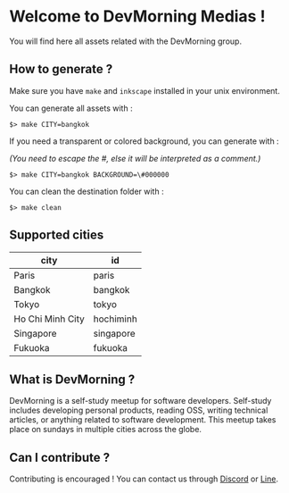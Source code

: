 # Welcome to DevMorning Medias !

You will find here all assets related with the DevMorning group.

## How to generate ?

Make sure you have `make` and `inkscape` installed in your unix environment.

You can generate all assets with :

```
$> make CITY=bangkok
```

If you need a transparent or colored background, you can generate with :

*(You need to escape the #, else it will be interpreted as a comment.)*

```
$> make CITY=bangkok BACKGROUND=\#000000
```

You can clean the destination folder with :

```
$> make clean
```

## Supported cities

| city              |   id          |
|-------------------|---------------|
| Paris             |   paris       |
| Bangkok           |   bangkok     |
| Tokyo             |   tokyo       |
| Ho Chi Minh City  |   hochiminh   |
| Singapore         |   singapore   |
| Fukuoka           |   fukuoka     |

## What is DevMorning ?

DevMorning is a self-study meetup for software developers.
Self-study includes developing personal products, reading OSS, writing technical articles, or anything related to software development.
This meetup takes place on sundays in multiple cities across the globe.

## Can I contribute ?

Contributing is encouraged !
You can contact us through [Discord](https://discord.gg/ySBAGfMmYN) or [Line](https://line.me/R/ti/g/HV28i6cjUW).
